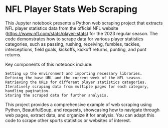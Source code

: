 # NFL Player Stats Web Scraping
This Jupyter notebook presents a Python web scraping project that extracts NFL player statistics data from the official NFL website (https://www.nfl.com/stats/player-stats) for the 2023 regular season. The code demonstrates how to scrape data for various player statistics categories, such as passing, rushing, receiving, fumbles, tackles, interceptions, field goals, kickoffs, kickoff returns, punting, and punt returns.

Key components of this notebook include:

    Setting up the environment and importing necessary libraries.
    Defining the base URL and the current week of the NFL season.
    Retrieving the URLs for different player statistics categories.
    Iteratively scraping data from multiple pages for each category, handling pagination.
    Storing the scraped data for further analysis.

This project provides a comprehensive example of web scraping using Python, BeautifulSoup, and requests, showcasing how to navigate through web pages, extract data, and organize it for analysis. You can adapt this code to scrape other sports statistics or websites of interest.